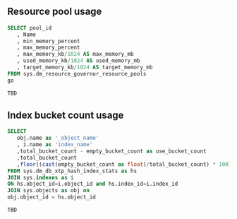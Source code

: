 ## Resource pool usage

``` sql tab="Command"
SELECT pool_id
   , Name
   , min_memory_percent
   , max_memory_percent
   , max_memory_kb/1024 AS max_memory_mb
   , used_memory_kb/1024 AS used_memory_mb  
   , target_memory_kb/1024 AS target_memory_mb
FROM sys.dm_resource_governor_resource_pools
go
```

```bash tab="Output"
TBD
```

## Index bucket count usage

``` sql tab="Command"
SELECT  
   obj.name as '_object_name'
   , i.name as 'index_name'
   ,total_bucket_count - empty_bucket_count as use_bucket_count
   ,total_bucket_count
   ,floor((cast(empty_bucket_count as float)/total_bucket_count) * 100) as 'empty_bucket_percent'
FROM sys.dm_db_xtp_hash_index_stats as hs
JOIN sys.indexes as i
ON hs.object_id=i.object_id and hs.index_id=i.index_id
JOIN sys.objects as obj on
obj.object_id = hs.object_id
```

```bash tab="Output"
TBD
```

